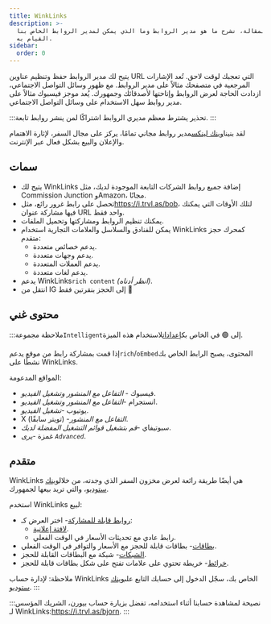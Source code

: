 ```yaml
---
title: WinkLinks
description: >-
  في هذه المقالة، نشرح ما هو مدير الروابط وما الذي يمكن لمدير الروابط الخاص بنا
  القيام به.
sidebar:
  order: 0
---
```

يتيح لك مدير الروابط حفظ وتنظيم عناوين URL التي تعجبك لوقت لاحق. تُعد الإشارات المرجعية في متصفحك مثالاً على مدير الروابط. مع ظهور وسائل التواصل الاجتماعي، ازدادت الحاجة لعرض الروابط وإتاحتها لأصدقائك وجمهورك. يُعد موجز فيسبوك مثالاً على مدير روابط سهل الاستخدام على وسائل التواصل الاجتماعي.

:::تحذير
يشترط معظم مديري الروابط اشتراكًا لمن ينشر روابط تابعة.
:::

لقد بنينا[وينك لينكس](https://i.trvl.as/)مدير روابط مجاني تمامًا، يركز على مجال السفر، لإثارة الاهتمام والإعلان والبيع بشكل فعال عبر الإنترنت.

## سمات

* يتيح لك WinkLinks إضافة جميع روابط الشركات التابعة الموجودة لديك، مثل Commission Junction وAmazon، مجانًا.
* تحصل على رابط غرور رائع، مثل<https://i.trvl.as/bob>، لتلك الأوقات التي يمكنك فيها مشاركة عنوان URL واحد فقط.
* يمكنك تنظيم الروابط ومشاركتها وتحميل الملفات.
* يمكن للفنادق والسلاسل والعلامات التجارية استخدام WinkLinks كمحرك حجز متقدم:
  * يدعم خصائص متعددة.
  * يدعم وجهات متعددة.
  * يدعم العملات المتعددة.
  * يدعم لغات متعددة.
* يدعم WinkLinks`rich content` *(انظر أدناه)*.
* انتقل من IG إلى الحجز بنقرتين فقط 🚀

## محتوى غني

:::ملاحظة
مجموعة`Intelligent`إلى 🟢 في الخاص بك[إعدادات](/link-manager/settings)لاستخدام هذه الميزة.

إذا قمت بمشاركة رابط من موقع يدعم`rich`/`oEmbed`المحتوى، يصبح الرابط الخاص بك نشطًا على WinkLinks.

المواقع المدعومة:

* فيسبوك - *التفاعل مع المنشور وتشغيل الفيديو*.
* انستجرام -*التفاعل مع المنشور وتشغيل الفيديو*.
* يوتيوب -*تشغيل الفيديو*.
* X (تويتر سابقًا) -*التفاعل مع المنشور*.
* سبوتيفاي -*قم بتشغيل قوائم التشغيل المفضلة لديك*.
* غمزة -*يرى `Advanced`*.

## متقدم

WinkLinks هي أيضًا طريقة رائعة لعرض مخزون السفر الذي وجدته، من خلال[وينك ستوديو](https://studio.wink.travel)، والتي تريد بيعها لجمهورك.

استخدم WinkLinks لبيع:

* [روابط قابلة للمشاركة](/studio/shareable-links)- اختر العرض كـ:
  * [لافتة إعلانية](/developers/web-components/#content-loader).
  * رابط عادي مع تحديثات الأسعار في الوقت الفعلي.
* [بطاقات](/studio/cards)- بطاقات قابلة للحجز مع الأسعار والتوافر في الوقت الفعلي.
* [الشبكات](/studio/grids)- شبكة مع البطاقات القابلة للحجز.
* [خرائط](/studio/maps)- خريطة تحتوي على علامات تفتح على شكل بطاقات قابلة للحجز.

ملاحظة: لإدارة حساب WinkLinks الخاص بك، سجّل الدخول إلى حسابك التابع على[وينك ستوديو](https://studio.wink.travel).
:::

:::نصيحة
لمشاهدة حسابنا أثناء استخدامه، تفضل بزيارة حساب بيورن، الشريك المؤسس لـ WinkLinks:<https://i.trvl.as/bjorn>.
:::

